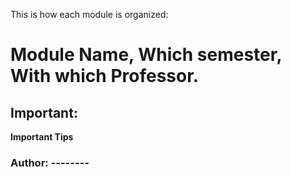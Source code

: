 This is how each module is organized:

# Module Name, Which semester, With which Professor.

## Important:
**Important Tips**


### Author: --------